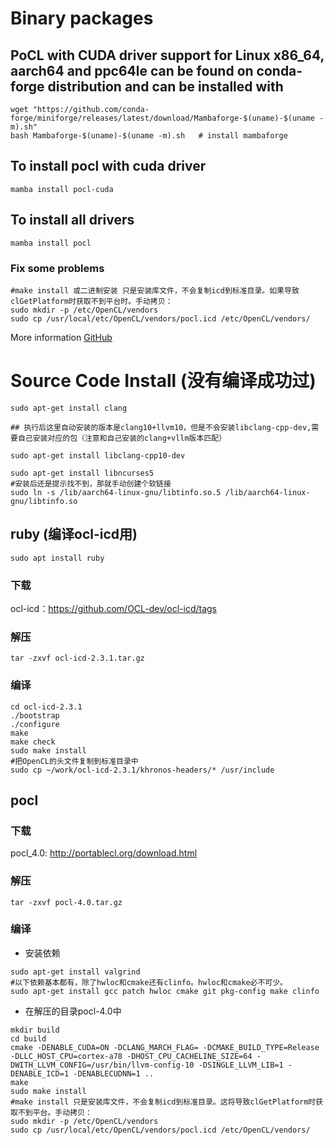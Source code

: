 # Binary packages

## PoCL with CUDA driver support for Linux x86_64, aarch64 and ppc64le can be found on conda-forge distribution and can be installed with
```
wget "https://github.com/conda-forge/miniforge/releases/latest/download/Mambaforge-$(uname)-$(uname -m).sh"
bash Mambaforge-$(uname)-$(uname -m).sh   # install mambaforge
```
## To install pocl with cuda driver
```
mamba install pocl-cuda
```
##  To install all drivers
```
mamba install pocl
```
### Fix some problems
```
#make install 或二进制安装 只是安装库文件，不会复制icd到标准目录。如果导致clGetPlatform时获取不到平台时。手动拷贝：
sudo mkdir -p /etc/OpenCL/vendors
sudo cp /usr/local/etc/OpenCL/vendors/pocl.icd /etc/OpenCL/vendors/
```

More information [GitHub](https://github.com/pocl/pocl)

# Source Code Install (没有编译成功过)
```
sudo apt-get install clang

## 执行后这里自动安装的版本是clang10+llvm10，但是不会安装libclang-cpp-dev,需要自己安装对应的包（注意和自己安装的clang+vllm版本匹配）

sudo apt-get install libclang-cpp10-dev 

```

```
sudo apt-get install libncurses5
#安装后还是提示找不到，那就手动创建个软链接
sudo ln -s /lib/aarch64-linux-gnu/libtinfo.so.5 /lib/aarch64-linux-gnu/libtinfo.so

```

## ruby (编译ocl-icd用)
```
sudo apt install ruby

```
### 下载
ocl-icd：https://github.com/OCL-dev/ocl-icd/tags

### 解压
```
tar -zxvf ocl-icd-2.3.1.tar.gz

```
### 编译
```
cd ocl-icd-2.3.1
./bootstrap
./configure
make
make check
sudo make install
#把OpenCL的头文件复制到标准目录中
sudo cp ~/work/ocl-icd-2.3.1/khronos-headers/* /usr/include

```
## pocl

### 下载
pocl_4.0: http://portablecl.org/download.html

### 解压
```
tar -zxvf pocl-4.0.tar.gz
```

### 编译
* 安装依赖
```
sudo apt-get install valgrind
#以下依赖基本都有，除了hwloc和cmake还有clinfo。hwloc和cmake必不可少。
sudo apt-get install gcc patch hwloc cmake git pkg-config make clinfo

```
* 在解压的目录pocl-4.0中
```
mkdir build
cd build
cmake -DENABLE_CUDA=ON -DCLANG_MARCH_FLAG= -DCMAKE_BUILD_TYPE=Release -DLLC_HOST_CPU=cortex-a78 -DHOST_CPU_CACHELINE_SIZE=64 -DWITH_LLVM_CONFIG=/usr/bin/llvm-config-10 -DSINGLE_LLVM_LIB=1 -DENABLE_ICD=1 -DENABLECUDNN=1 ..
make
sudo make install
#make install 只是安装库文件，不会复制icd到标准目录。这将导致clGetPlatform时获取不到平台。手动拷贝：
sudo mkdir -p /etc/OpenCL/vendors
sudo cp /usr/local/etc/OpenCL/vendors/pocl.icd /etc/OpenCL/vendors/

```